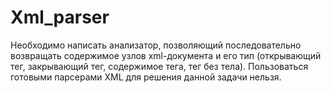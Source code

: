 # Xml_parser
Необходимо написать анализатор, позволяющий последовательно возвращать содержимое узлов xml-документа и его тип (открывающий тег, закрывающий тег, содержимое тега, тег без тела). Пользоваться готовыми парсерами XML для решения данной задачи нельзя.